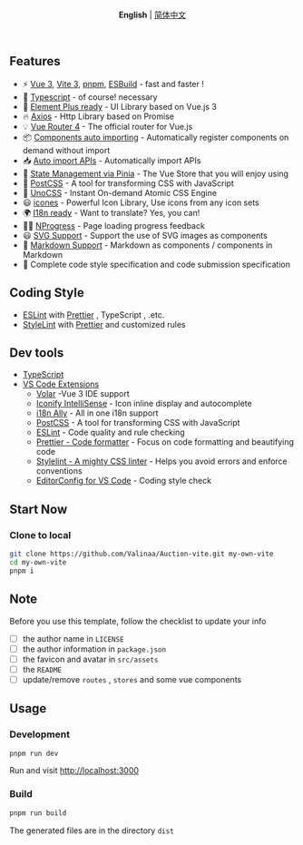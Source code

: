<br>

<p align='center'>
<b>English</b> | <a href="https://github.com/Valinaa/Auction-vite/blob/main/README.zh-CN.md">简体中文</a>
</p>

<br>

## Features

* ⚡️ [Vue 3](https://github.com/vuejs/core), [Vite 3](https://github.com/vitejs/vite), [pnpm](https://pnpm.io/), [ESBuild](https://github.com/evanw/esbuild) - fast and faster !
* 💪 [Typescript](https://www.typescriptlang.org/) - of course! necessary
* 🎉 [Element Plus ready](https://github.com/element-plus/element-plus) - UI Library based on Vue.js 3
* 🔥 [Axios](https://github.com/axios/axios) - Http Library based on Promise
* 💡 [Vue Router 4](https://router.vuejs.org/zh/) - The official router for Vue.js
* 📦 [Components auto importing](https://github.com/antfu/unplugin-vue-components) - Automatically register components on demand without import
* 📥 [Auto import APIs](https://github.com/antfu/unplugin-auto-import) - Automatically import APIs
* 🍍 [State Management via Pinia](https://pinia.esm.dev/) - The Vue Store that you will enjoy using
* 🎨 [PostCSS](https://github.com/postcss/postcss) - A tool for transforming CSS with JavaScript
* 🎨 [UnoCSS](https://unocss.dev/) - Instant On-demand Atomic CSS Engine
* 😃 [icones](https://github.com/antfu/unplugin-icons) - Powerful Icon Library, Use icons from any icon sets
* 🌍 [I18n ready](./locales) - Want to translate? Yes, you can!
* 👩‍🎨 [NProgress](https://github.com/rstacruz/nprogress) - Page loading progress feedback
* 😃 [SVG Support](https://github.com/jpkleemans/vite-svg-loader) - Support the use of SVG images as components
* 📑 [Markdown Support](https://github.com/antfu/vite-plugin-md) - Markdown as components / components in Markdown
* 🔑 Complete code style specification and code submission specification

## Coding Style

* [ESLint](https://eslint.org/) with [Prettier](https://prettier.io) , TypeScript , .etc.
* [StyleLint](https://stylelint.io) with [Prettier](https://prettier.io) and customized rules

## Dev tools

* [TypeScript](https://www.typescriptlang.org/)
* [VS Code Extensions](./.vscode/extensions.json)
  + [Volar](https://marketplace.visualstudio.com/items?itemName=johnsoncodehk.volar) -Vue 3 IDE support
  + [Iconify IntelliSense](https://marketplace.visualstudio.com/items?itemName=antfu.iconify) - Icon inline display and autocomplete
  + [i18n Ally](https://marketplace.visualstudio.com/items?itemName=lokalise.i18n-ally) - All in one i18n support
  + [PostCSS](https://postcss.org/) - A tool for transforming CSS with JavaScript
  + [ESLint](https://marketplace.visualstudio.com/items?itemName=dbaeumer.vscode-eslint) - Code quality and rule checking
  + [Prettier - Code formatter](https://marketplace.visualstudio.com/items?itemName=esbenp.prettier-vscode) - Focus on code formatting and beautifying code
  + [Stylelint - A mighty CSS linter](https://marketplace.visualstudio.com/items?itemName=stylelint.vscode-stylelint) - Helps you avoid errors and enforce conventions
  + [EditorConfig for VS Code](https://marketplace.visualstudio.com/items?itemName=EditorConfig.EditorConfig) - Coding style check

## Start Now

### Clone to local

```bash
git clone https://github.com/Valinaa/Auction-vite.git my-own-vite
cd my-own-vite
pnpm i
```

## Note

Before you use this template, follow the checklist to update your info

* [ ] the author name in `LICENSE`
* [ ] the author information in `package.json`
* [ ] the favicon and avatar in `src/assets`
* [ ] the `README`
* [ ] update/remove `routes` ,  `stores` and some vue components

## Usage

### Development

```bash
pnpm run dev
```

Run and visit [http://localhost:3000](http://localhost:3000)

### Build

```bash
pnpm run build
```

The generated files are in the directory `dist`
